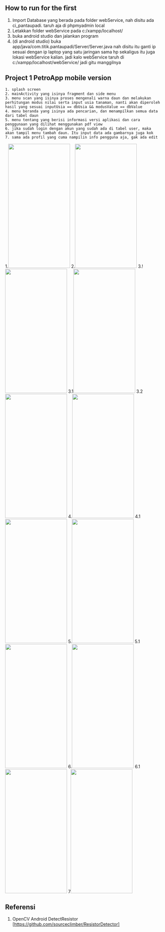 ## How to run for the first
1. Import Database yang berada pada folder webService, nah disitu ada ci_pantaupadi. taruh aja di phpmyadmin local 
2. Letakkan folder webService pada c:/xampp/localhost/
3. buka android studio dan jalankan program
4. (di android studio) buka app/java/com.titik.pantaupadi/Server/Server.java
    nah disitu itu ganti ip sesuai dengan ip laptop yang satu jaringan sama hp
    sekaligus itu juga lokasi webService kalian. jadi kalo webService taruh di c:/xampp/localhost/webService/
    jadi gitu manggilnya


## Project 1 PetroApp mobile version
```
1. splash screen
2. mainActivity yang isinya fragment dan side menu
3. menu scan yang isinya proses mengenali warna daun dan melakukan perhitungan modus nilai serta input usia tanaman, nanti akan diperoleh hasil yang sesuai inputUsia == dbUsia && modusValue == dbValue
4. menu beranda yang isinya ada pencarian, dan menampilkan semua data dari tabel daun
5. menu tentang yang berisi informasi versi aplikasi dan cara penggunaan yang dilihat menggunakan pdf view
6. jika sudah login dengan akun yang sudah ada di tabel user, maka akan tampil menu tambah daun. Itu input data ada gambarnya juga kok
7. sama ada profil yang cuma nampilin info pengguna aja, gak ada edit

```

1.<img src="https://user-images.githubusercontent.com/18043046/62577509-4b227f00-b8c9-11e9-859d-249f07cab9bd.png" data-canonical-src="https://user-images.githubusercontent.com/18043046/62577509-4b227f00-b8c9-11e9-859d-249f07cab9bd.png" width="200" height="400" />
2.<img src="https://user-images.githubusercontent.com/18043046/62577587-76a56980-b8c9-11e9-8e5b-af83f198e7b7.png" data-canonical-src="https://user-images.githubusercontent.com/18043046/62577587-76a56980-b8c9-11e9-8e5b-af83f198e7b7.png" width="200" height="400" />
3.!<img src="https://user-images.githubusercontent.com/18043046/62578130-97ba8a00-b8ca-11e9-8bdc-fb2531222a8c.png" data-canonical-src="https://user-images.githubusercontent.com/18043046/62578130-97ba8a00-b8ca-11e9-8bdc-fb2531222a8c.png" width="200" height="400" />
3.1<img src="https://user-images.githubusercontent.com/18043046/62577598-7ad18700-b8c9-11e9-8510-98f10945072c.png" data-canonical-src="https://user-images.githubusercontent.com/18043046/62577598-7ad18700-b8c9-11e9-8510-98f10945072c.png" width="200" height="400" />
3.2<img src="https://user-images.githubusercontent.com/18043046/62577623-89b83980-b8c9-11e9-9b0b-5094b3dd1356.png" data-canonical-src="https://user-images.githubusercontent.com/18043046/62577623-89b83980-b8c9-11e9-9b0b-5094b3dd1356.png" width="200" height="400" />
4.<img src="https://user-images.githubusercontent.com/18043046/62577640-92107480-b8c9-11e9-8f9e-dc7d865ee397.png" data-canonical-src="https://user-images.githubusercontent.com/18043046/62577640-92107480-b8c9-11e9-8f9e-dc7d865ee397.png" width="200" height="400" />
4.1<img src="https://user-images.githubusercontent.com/18043046/62577651-976dbf00-b8c9-11e9-9582-af26ead9940e.png" data-canonical-src="https://user-images.githubusercontent.com/18043046/62577651-976dbf00-b8c9-11e9-9582-af26ead9940e.png" width="200" height="400" />
5.<img src="https://user-images.githubusercontent.com/18043046/62577664-9d63a000-b8c9-11e9-84c5-35cafdba0b1f.png" data-canonical-src="https://user-images.githubusercontent.com/18043046/62577664-9d63a000-b8c9-11e9-84c5-35cafdba0b1f.png" width="200" height="400" />
5.1<img src="https://user-images.githubusercontent.com/18043046/62577674-a3f21780-b8c9-11e9-8f35-146ec9e4591d.png" data-canonical-src="https://user-images.githubusercontent.com/18043046/62577674-a3f21780-b8c9-11e9-8f35-146ec9e4591d.png" width="200" height="400" />
6.<img src="https://user-images.githubusercontent.com/18043046/62577687-a9e7f880-b8c9-11e9-9747-9c3fa19d8f49.png" data-canonical-src="https://user-images.githubusercontent.com/18043046/62577687-a9e7f880-b8c9-11e9-9747-9c3fa19d8f49.png " width="200" height="400" />
6.1<img src="https://user-images.githubusercontent.com/18043046/62577704-b10f0680-b8c9-11e9-822f-7718675df268.png" data-canonical-src=" https://user-images.githubusercontent.com/18043046/62577704-b10f0680-b8c9-11e9-822f-7718675df268.png" width="200" height="400" />
7<img src="https://user-images.githubusercontent.com/18043046/62577717-b704e780-b8c9-11e9-9cbc-be3ee6cdb784.png" data-canonical-src="https://user-images.githubusercontent.com/18043046/62577717-b704e780-b8c9-11e9-9cbc-be3ee6cdb784.png" width="200" height="400" />

## Referensi
1. OpenCV Android DetectResistor [https://github.com/sourceclimber/ResistorDetector]










